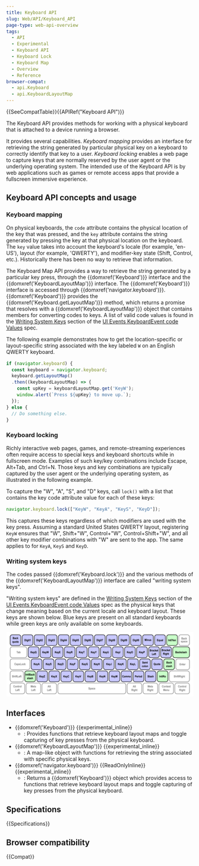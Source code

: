 ```yaml
---
title: Keyboard API
slug: Web/API/Keyboard_API
page-type: web-api-overview
tags:
  - API
  - Experimental
  - Keyboard API
  - Keyboard Lock
  - Keyboard Map
  - Overview
  - Reference
browser-compat:
  - api.Keyboard
  - api.KeyboardLayoutMap
---
```

{{SeeCompatTable}}{{APIRef("Keyboard API")}}

The Keyboard API provides methods for working with a physical keyboard that is attached to a device running a browser.

It provides several capabilities. _Keyboard mapping_ provides an interface for retrieving the string generated by particular physical key on a keyboard to correctly identify that key to a user. _Keyboard locking_ enables a web page to capture keys that are normally reserved by the user agent or the underlying operating system. The intended use of the Keyboard API is by web applications such as games or remote access apps that provide a fullscreen immersive experience.

## Keyboard API concepts and usage

### Keyboard mapping

On physical keyboards, the `code` attribute contains the physical location of the key that was pressed, and the `key` attribute contains the string generated by pressing the key at that physical location on the keyboard. The `key` value takes into account the keyboard's locale (for example, 'en-US'), layout (for example, 'QWERTY'), and modifier-key state (Shift, Control, etc.). Historically there has been no way to retrieve that information.

The Keyboard Map API provides a way to retrieve the string generated by a particular key press, through the {{domxref('Keyboard')}} interface and the {{domxref('KeyboardLayoutMap')}} interface. The {{domxref('Keyboard')}} interface is accessed through {{domxref('navigator.keyboard')}}. {{domxref('Keyboard')}} provides the {{domxref('Keyboard.getLayoutMap')}} method, which returns a promise that resolves with a {{domxref('KeyboardLayoutMap')}} object that contains members for converting codes to keys. A list of valid code values is found in the [Writing System Keys](https://w3c.github.io/uievents-code/#key-alphanumeric-writing-system) section of the [UI Events KeyboardEvent code Values](https://w3c.github.io/uievents-code/) spec.

The following example demonstrates how to get the location-specific or layout-specific string associated with the key labeled `W` on an English QWERTY keyboard.

```js
if (navigator.keyboard) {
  const keyboard = navigator.keyboard;
  keyboard.getLayoutMap()
  .then((keyboardLayoutMap) => {
    const upKey = keyboardLayoutMap.get('KeyW');
    window.alert(`Press ${upKey} to move up.`);
  });
} else {
  // Do something else.
}
```

### Keyboard locking

Richly interactive web pages, games, and remote-streaming experiences often require access to special keys and keyboard shortcuts while in fullscreen mode. Examples of such key/key combinations include Escape, Alt+Tab, and Ctrl+N. Those keys and key combinations are typically captured by the user agent or the underlying operating system, as illustrated in the following example.

To capture the "W", "A", "S", and "D" keys, call `lock()` with a list that contains the key code attribute value for each of these keys:

```js
navigator.keyboard.lock(["KeyW", "KeyA", "KeyS", "KeyD"]);
```

This captures these keys regardless of which modifiers are used with the key press. Assuming a standard United States QWERTY layout, registering `KeyW` ensures that "W", Shift+"W", Control+"W", Control+Shift+"W", and all other key modifier combinations with "W" are sent to the app. The same applies to for `KeyA`, `KeyS` and `KeyD`.

### Writing system keys

The codes passed {{domxref('Keyboard.lock')}} and the various methods of the {{domxref('KeyboardLayoutMap')}} interface are called "writing system keys".

"Writing system keys" are defined in the [Writing System Keys](https://w3c.github.io/uievents-code/#key-alphanumeric-writing-system) section of the [UI Events KeyboardEvent code Values](https://w3c.github.io/uievents-code/) spec as the physical keys that change meaning based on the current locale and keyboard layout. These keys are shown below. Blue keys are present on all standard keyboards while green keys are only available on some keyboards.

![Writing system keys as defined by the UI Events KeyboardEvent code Values spec.](writing-system-keys.png)

## Interfaces

- {{domxref('Keyboard')}} {{experimental_inline}}
  - : Provides functions that retrieve keyboard layout maps and toggle capturing of key presses from the physical keyboard.
- {{domxref('KeyboardLayoutMap')}} {{experimental_inline}}
  - : A map-like object with functions for retrieving the string associated with specific physical keys.
- {{domxref('navigator.keyboard')}} {{ReadOnlyInline}} {{experimental_inline}}
  - : Returns a {{domxref('Keyboard')}} object which provides access to functions that retrieve keyboard layout maps and toggle capturing of key presses from the physical keyboard.

## Specifications

{{Specifications}}

## Browser compatibility

{{Compat}}
